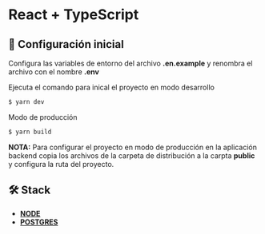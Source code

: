 # React + TypeScript


## 🚀 Configuración inicial

Configura las variables de entorno del archivo __.en.example__ y renombra el archivo con el nombre __.env__

Ejecuta el comando para inical el proyecto en modo desarrollo 
```bash
$ yarn dev
```
Modo de producción
```bash
$ yarn build
```
__NOTA:__ Para configurar el proyecto en modo de producción en la aplicación backend copia los archivos de la carpeta de distribución a la carpta __public__ y configura la ruta del proyecto.

## 🛠️ Stack
- [**NODE**]([https://www.php.net/](https://nodejs.org/en))
- [**POSTGRES**](https://classic.yarnpkg.com/lang/en/docs/install/#debian-stable)
